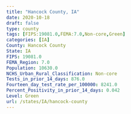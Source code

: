 ```yaml
---
title: "Hancock County, IA"
date: 2020-10-18
draft: false
type: county
tags: [FIPS:19081.0,FEMA:7.0,Non-core,Green]
categories: [IA]
County: Hancock County
State: IA
FIPS: 19081.0
FEMA_Region: 7.0
Population: 10630.0
NCHS_Urban_Rural_Classification: Non-core
Tests_in_prior_14_days: 876.0
Fourteen_day_test_rate_per_100000: 8241.0
Percent_Positivity_in_prior_14_days: 0.042
Level: Green
url: /states/IA/hancock-county
---
```



